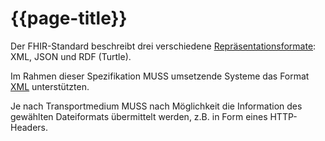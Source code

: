 # {{page-title}}

Der FHIR-Standard beschreibt drei verschiedene [Repräsentationsformate](http://hl7.org/fhir/formats.html#wire): XML, JSON und RDF (Turtle).

Im Rahmen dieser Spezifikation MUSS umsetzende Systeme das Format [XML](http://hl7.org/fhir/xml.html) unterstützten.

Je nach Transportmedium MUSS nach Möglichkeit die Information des gewählten Dateiformats übermittelt werden, z.B. in Form eines HTTP-Headers.
